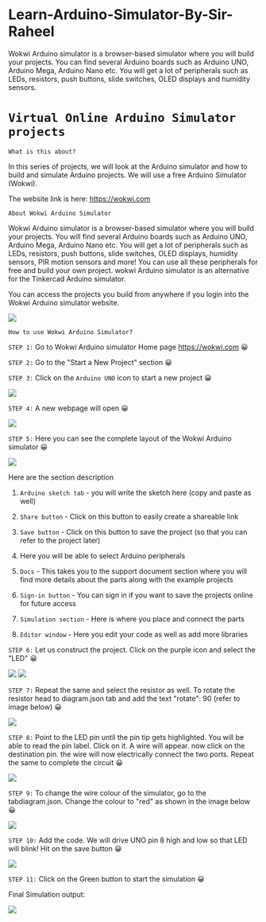 # Learn-Arduino-Simulator-By-Sir-Raheel
Wokwi Arduino simulator is a browser-based simulator where you will build your projects. You can find several Arduino boards such as Arduino UNO, Arduino Mega, Arduino Nano etc. You will get a lot of peripherals such as LEDs, resistors, push buttons, slide switches, OLED displays and humidity sensors.

# `Virtual Online Arduino Simulator projects`

`What is this about?`

In this series of projects, we will look at the Arduino simulator and how to build and simulate Arduino projects. We will use a free Arduino Simulator (Wokwi).

The website link is here: https://wokwi.com

`About Wokwi Arduino Simulator`

Wokwi Arduino simulator is a browser-based simulator where you will build your projects. You will find several Arduino boards such as Arduino UNO, Arduino Mega, Arduino Nano etc. You will get a lot of peripherals such as LEDs, resistors, push buttons, slide switches, OLED displays, humidity sensors, PIR motion sensors and more! You can use all these peripherals for free and build your own project. wokwi Arduino simulator is an alternative for the Tinkercad Arduino simulator.

You can access the projects you build from anywhere if you login into the Wokwi Arduino simulator website.

<img src="https://hackster.imgix.net/uploads/attachments/1324934/image_E92ANmwOzN.png?auto=compress%2Cformat&w=680&h=510&fit=max">


`How to use Wokwi Arduino Simulator?`

`STEP 1:` Go to Wokwi Arduino simulator Home page https://wokwi.com 😀

`STEP 2:` Go to the "Start a New Project" section 😀

`STEP 3:` Click on the `Arduino UNO` icon to start a new project 😀

<img src="https://hackster.imgix.net/uploads/attachments/1324936/image_yELXrXYwlE.png?auto=compress%2Cformat&w=680&h=510&fit=max">

`STEP 4:` A new webpage will open 😀

<img src="https://hackster.imgix.net/uploads/attachments/1324937/image_YrT2lVpB66.png?auto=compress%2Cformat&w=680&h=510&fit=max">

`STEP 5:` Here you can see the complete layout of the Wokwi Arduino simulator 😀

<img src="https://hackster.imgix.net/uploads/attachments/1324938/image_qnVrUDbzm9.png?auto=compress%2Cformat&w=680&h=510&fit=max">

Here are the section description

1. `Arduino sketch tab` - you will write the sketch here (copy and paste as well)

2. `Share button` - Click on this button to easily create a shareable link

3. `Save button` - Click on this button to save the project (so that you can refer to the project later)

4. Here you will be able to select Arduino peripherals

5. `Docs` - This takes you to the support document section where you will find more details about the parts along with the example projects

6. `Sign-in button` - You can sign in if you want to save the projects online for future access

7. `Simulation section` - Here is where you place and connect the parts

8. `Editor window` - Here you edit your code as well as add more libraries

`STEP 6:` Let us construct the project. Click on the purple icon and select the "LED" 😀

<img src="https://hackster.imgix.net/uploads/attachments/1324946/image_HYVxczoGHu.png?auto=compress%2Cformat&w=680&h=510&fit=max">

<img src="https://hackster.imgix.net/uploads/attachments/1324944/image_CR97iDadaD.png?auto=compress%2Cformat&w=680&h=510&fit=max">

`STEP 7:` Repeat the same and select the resistor as well. To rotate the resistor head to diagram.json tab and add the text "rotate": 90 (refer to image below) 😀

<img src="https://hackster.imgix.net/uploads/attachments/1324950/image_2SyqLPo7Yz.png?auto=compress%2Cformat&w=680&h=510&fit=max">

`STEP 8:` Point to the LED pin until the pin tip gets highlighted. You will be able to read the pin label. Click on it. A wire will appear. now click on the destination pin. the wire will now electrically connect the two ports. Repeat the same to complete the circuit 😀

<img src="https://hackster.imgix.net/uploads/attachments/1324953/image_7jkQt2j2Lo.png?auto=compress%2Cformat&w=680&h=510&fit=max">

`STEP 9:` To change the wire colour of the simulator, go to the tabdiagram.json. Change the colour to "red" as shown in the image below 😀

<img src="https://hackster.imgix.net/uploads/attachments/1324959/image_4zPGLuuMrG.png?auto=compress%2Cformat&w=680&h=510&fit=max">

`STEP 10:` Add the code. We will drive UNO pin 8 high and low so that LED will blink! Hit on the save button 😀

<img src="https://hackster.imgix.net/uploads/attachments/1324961/image_AwlvLZdaLo.png?auto=compress%2Cformat&w=680&h=510&fit=max">

`STEP 11:` Click on the Green button to start the simulation 😀

Final Simulation output:

<img src="https://hackster.imgix.net/uploads/attachments/1324963/wokwi_pi_pico_simulator7_WKHH2azps2.gif?auto=compress&gifq=35&w=1280&h=960&fit=max">
